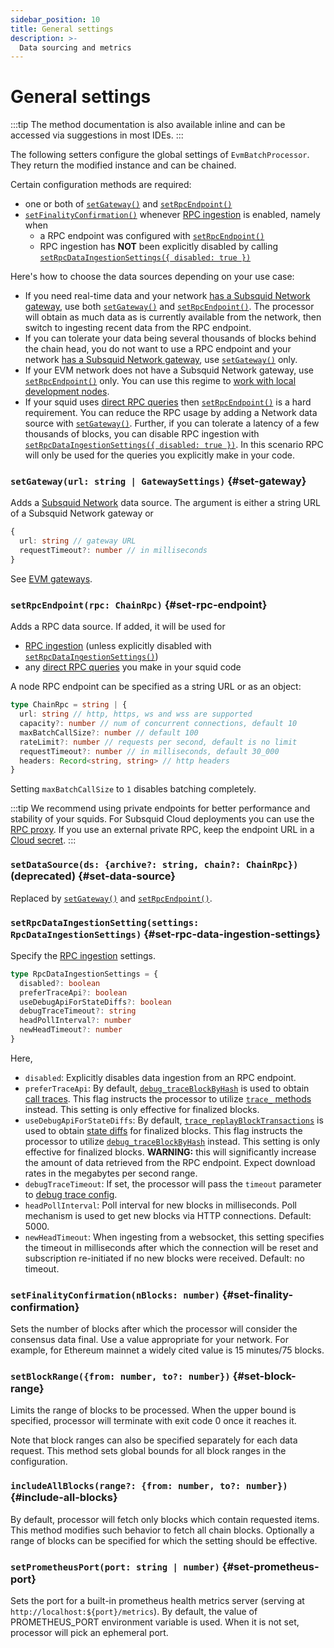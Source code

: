 ```yaml
---
sidebar_position: 10
title: General settings
description: >-
  Data sourcing and metrics
---
```


# General settings

:::tip
The method documentation is also available inline and can be accessed via suggestions in most IDEs.
:::

The following setters configure the global settings of `EvmBatchProcessor`. They return the modified instance and can be chained.

Certain configuration methods are required:

 * one or both of [`setGateway()`](#set-gateway) and [`setRpcEndpoint()`](#set-rpc-endpoint)
 * [`setFinalityConfirmation()`](#set-finality-confirmation) whenever [RPC ingestion](/sdk/resources/basics/unfinalized-blocks) is enabled, namely when
   - a RPC endpoint was configured with [`setRpcEndpoint()`](#set-rpc-endpoint)
   - RPC ingestion has **NOT** been explicitly disabled by calling [`setRpcDataIngestionSettings({ disabled: true })`](#set-rpc-data-ingestion-settings)

Here's how to choose the data sources depending on your use case:

 * If you need real-time data and your network [has a Subsquid Network gateway](/subsquid-network/reference/evm-networks), use both [`setGateway()`](#set-gateway) and [`setRpcEndpoint()`](#set-rpc-endpoint). The processor will obtain as much data as is currently available from the network, then switch to ingesting recent data from the RPC endpoint.
 * If you can tolerate your data being several thousands of blocks behind the chain head, you do not want to use a RPC endpoint and your network [has a Subsquid Network gateway](/subsquid-network/reference/evm-networks), use [`setGateway()`](#set-gateway) only.
 * If your EVM network does not have a Subsquid Network gateway, use [`setRpcEndpoint()`](#set-rpc-endpoint) only. You can use this regime to [work with local development nodes](/sdk/tutorials/evm-local).
 * If your squid uses [direct RPC queries](/sdk/resources/tools/typegen/state-queries/?typegen=evm) then [`setRpcEndpoint()`](#set-rpc-endpoing) is a hard requirement. You can reduce the RPC usage by adding a Network data source with [`setGateway()`](#set-gateway). Further, if you can tolerate a latency of a few thousands of blocks, you can disable RPC ingestion with [`setRpcDataIngestionSettings({ disabled: true })`](#set-rpc-data-ingestion-settings). In this scenario RPC will only be used for the queries you explicitly make in your code.

### `setGateway(url: string | GatewaySettings)` {#set-gateway}

Adds a [Subsquid Network](/subsquid-network) data source. The argument is either a string URL of a Subsquid Network gateway or
```ts
{
  url: string // gateway URL
  requestTimeout?: number // in milliseconds
}
```
See [EVM gateways](/subsquid-network/reference/evm-networks).

### `setRpcEndpoint(rpc: ChainRpc)` {#set-rpc-endpoint}

Adds a RPC data source. If added, it will be used for
 - [RPC ingestion](/sdk/resources/basics/unfinalized-blocks) (unless explicitly disabled with [`setRpcDataIngestionSettings()`](#set-rpc-data-ingestion-settings))
 - any [direct RPC queries](/sdk/resources/tools/typegen/state-queries/?typegen=evm) you make in your squid code

A node RPC endpoint can be specified as a string URL or as an object:
```ts
type ChainRpc = string | {
  url: string // http, https, ws and wss are supported
  capacity?: number // num of concurrent connections, default 10
  maxBatchCallSize?: number // default 100
  rateLimit?: number // requests per second, default is no limit
  requestTimeout?: number // in milliseconds, default 30_000
  headers: Record<string, string> // http headers
}
```
Setting `maxBatchCallSize` to `1` disables batching completely.

:::tip
We recommend using private endpoints for better performance and stability of your squids. For Subsquid Cloud deployments you can use the [RPC proxy](/cloud/reference/rpc-proxy). If you use an external private RPC, keep the endpoint URL in a [Cloud secret](/cloud/resources/env-variables#secrets).
:::

### `setDataSource(ds: {archive?: string, chain?: ChainRpc})` (deprecated) {#set-data-source}

Replaced by [`setGateway()`](#set-gateway) and [`setRpcEndpoint()`](#set-rpc-endpoint).

### `setRpcDataIngestionSetting(settings: RpcDataIngestionSettings)` {#set-rpc-data-ingestion-settings}

Specify the [RPC ingestion](/sdk/resources/basics/unfinalized-blocks) settings.
```ts
type RpcDataIngestionSettings = {
  disabled?: boolean
  preferTraceApi?: boolean
  useDebugApiForStateDiffs?: boolean
  debugTraceTimeout?: string
  headPollInterval?: number
  newHeadTimeout?: number
}
```
Here,
 * `disabled`: Explicitly disables data ingestion from an RPC endpoint.
 * `preferTraceApi`: By default, [`debug_traceBlockByHash`](https://geth.ethereum.org/docs/interacting-with-geth/rpc/ns-debug#debugtraceblockbyhash) is used to obtain [call traces](../traces). This flag instructs the processor to utilize [`trace_` methods](https://openethereum.github.io/JSONRPC-trace-module) instead. This setting is only effective for finalized blocks.
 * `useDebugApiForStateDiffs`: By default, [`trace_replayBlockTransactions`](https://openethereum.github.io/JSONRPC-trace-module#trace_replayblocktransactions) is used to obtain [state diffs](../state-diffs) for finalized blocks. This flag instructs the processor to utilize [`debug_traceBlockByHash`](https://geth.ethereum.org/docs/interacting-with-geth/rpc/ns-debug#debugtraceblockbyhash) instead. This setting is only effective for finalized blocks. **WARNING:** this will significantly increase the amount of data retrieved from the RPC endpoint. Expect download rates in the megabytes per second range.
 * `debugTraceTimeout`: If set, the processor will pass the `timeout` parameter to [debug trace config](https://geth.ethereum.org/docs/interacting-with-geth/rpc/ns-debug#traceconfig).
 * `headPollInterval`: Poll interval for new blocks in milliseconds. Poll mechanism is used to get new blocks via HTTP connections. Default: 5000.
 * `newHeadTimeout`: When ingesting from a websocket, this setting specifies the timeout in milliseconds after which the connection will be reset and subscription re-initiated if no new blocks were received. Default: no timeout.

### `setFinalityConfirmation(nBlocks: number)` {#set-finality-confirmation}

Sets the number of blocks after which the processor will consider the consensus data final. Use a value appropriate for your network. For example, for Ethereum mainnet a widely cited value is 15 minutes/75 blocks.

### `setBlockRange({from: number, to?: number})` {#set-block-range}

Limits the range of blocks to be processed. When the upper bound is specified, processor will terminate with exit code 0 once it reaches it.

Note that block ranges can also be specified separately for each data request. This method sets global bounds for all block ranges in the configuration.

### `includeAllBlocks(range?: {from: number, to?: number})` {#include-all-blocks}

By default, processor will fetch only blocks which contain requested items. This method modifies such behavior to fetch all chain blocks. Optionally a range of blocks can be specified for which the setting should be effective.

### `setPrometheusPort(port: string | number)` {#set-prometheus-port}

Sets the port for a built-in prometheus health metrics server (serving at `http://localhost:${port}/metrics`). By default, the value of PROMETHEUS_PORT environment variable is used. When it is not set, processor will pick an ephemeral port.
